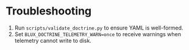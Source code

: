 # Troubleshooting

1. Run `scripts/validate_doctrine.py` to ensure YAML is well-formed.
2. Set `BLUX_DOCTRINE_TELEMETRY_WARN=once` to receive warnings when telemetry
   cannot write to disk.
